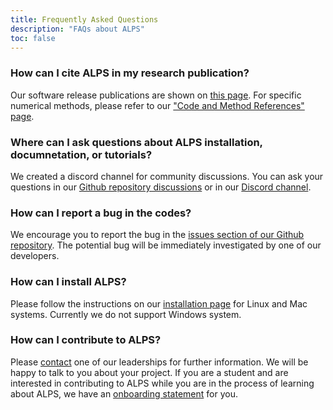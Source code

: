 ```yaml
---
title: Frequently Asked Questions
description: "FAQs about ALPS"
toc: false
---
```


### How can I cite ALPS in my research publication?

Our software release publications are shown on [this page](../documentation/pubs/papers). For specific numerical methods, please refer to our ["Code and Method References" page](../documentation/pubs/refs).

### Where can I ask questions about ALPS installation, documnetation, or tutorials?

We created a discord channel for community discussions. You can ask your questions in our [Github repository discussions](https://github.com/ALPSim/ALPS/discussions/categories/q-a) or in our [Discord channel](https://discord.gg/JRNWnnva9g).

### How can I report a bug in the codes?

We encourage you to report the bug in the [issues section of our Github repository](https://github.com/ALPSim/ALPS/issues). The potential bug will be immediately investigated by one of our developers.

### How can I install ALPS?

Please follow the instructions on our [installation page](../documentation/install/) for Linux and Mac systems. Currently we do not support Windows system.


### How can I contribute to ALPS?

Please [contact](../govern#alps-community-steering-committee) one of our leaderships for further information. We will be happy to talk to you about your project.
If you are a student and are interested in contributing to ALPS while you are in the process of learning about ALPS, we have an [onboarding statement](../../govern/onboard) for you.

